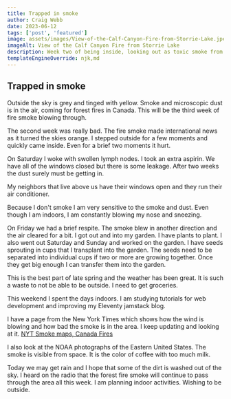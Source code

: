 ```yaml
---
title: Trapped in smoke
author: Craig Webb
date: 2023-06-12
tags: ['post', 'featured']
image: assets/images/View-of-the-Calf-Canyon-Fire-from-Storrie-Lake.jpeg
imageAlt: View of the Calf Canyon Fire from Storrie Lake
description: Week two of being inside, looking out as toxic smoke from forest fires fill the sky. 
templateEngineOverride: njk,md
---
```

## Trapped in smoke

Outside the sky is grey and tinged with yellow. Smoke and microscopic dust is in the air, coming for forest fires in Canada. This will be the third week of fire smoke blowing through. 

The second week was really bad. The fire smoke made international news as it turned the skies orange. I stepped outside for a few moments and quickly came inside. Even for a brief two moments it hurt.

On Saturday I woke with swollen lymph nodes. I took an extra aspirin. We have all of the windows closed but there is some leakage. After two weeks the dust surely must be getting in.

My neighbors that live above us have their windows open and they run their air conditioner.

Because I don't smoke I am very sensitive to the smoke and dust. Even though I am indoors, I am constantly blowing my nose and sneezing.

On Friday we had a brief respite. The smoke blew in another direction and the air cleared for a bit. I got out and into my garden. I have plants to plant. I also went out Saturday and Sunday and worked on the garden. I have seeds sprouting in cups that I transplant into the garden. The seeds need to be separated into individual cups if two or more are growing together. Once they get big enough I can transfer them into the garden.

This is the best part of late spring and the weather has been great. It is such a waste to not be able to be outside. I need to get groceries.

This weekend I spent the days indoors. I am studying tutorials for web development and improving my Eleventy jamstack blog.

I have a page from the New York Times which shows how the wind is blowing and how bad the smoke is in the area. I keep updating and looking at it. 
[NYT Smoke maps, Canada Fires](https://www.nytimes.com/interactive/2023/us/smoke-maps-canada-fires.html)

I also look at the NOAA photographs of the Eastern United States. The smoke is visible from space. It is the color of coffee with too much milk.

Today we may get rain and I hope that some of the dirt is washed out of the sky. I heard on the radio that the forest fire smoke will continue to pass through the area all this week. I am planning indoor activities. Wishing to be outside.